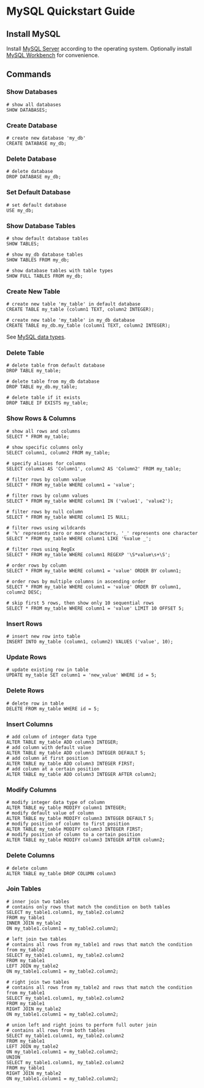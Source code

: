 # MySQL Quickstart Guide

## Install MySQL

Install [MySQL Server](https://dev.mysql.com/downloads/) according to the operating system. Optionally install [MySQL Workbench](https://dev.mysql.com/downloads/workbench/) for convenience.

## Commands

### Show Databases

```mysql
# show all databases
SHOW DATABASES;
```

### Create Database

```mysql
# create new database 'my_db'
CREATE DATABASE my_db;
```

### Delete Database

```mysql
# delete database
DROP DATABASE my_db;
```

### Set Default Database

```mysql
# set default database
USE my_db;
```

### Show Database Tables

```mysql
# show default database tables
SHOW TABLES;
```

```mysql
# show my_db database tables
SHOW TABLES FROM my_db;
```

```mysql
# show database tables with table types
SHOW FULL TABLES FROM my_db;
```

### Create New Table

```mysql
# create new table 'my_table' in default database
CREATE TABLE my_table (column1 TEXT, column2 INTEGER);
```

```mysql
# create new table 'my_table' in my_db database
CREATE TABLE my_db.my_table (column1 TEXT, column2 INTEGER);
```

See [MySQL data types](https://dev.mysql.com/doc/refman/8.0/en/data-types.html).

### Delete Table

```mysql
# delete table from default database
DROP TABLE my_table;
```

```mysql
# delete table from my_db database
DROP TABLE my_db.my_table;
```

```mysql
# delete table if it exists
DROP TABLE IF EXISTS my_table;
```

### Show Rows & Columns

```mysql
# show all rows and columns
SELECT * FROM my_table;
```

```mysql
# show specific columns only
SELECT column1, column2 FROM my_table;
```

```mysql
# specify aliases for columns
SELECT column1 AS 'Column1', column2 AS 'Column2' FROM my_table;
```

```mysql
# filter rows by column value
SELECT * FROM my_table WHERE column1 = 'value';
```

```mysql
# filter rows by column values
SELECT * FROM my_table WHERE column1 IN ('value1', 'value2');
```

```mysql
# filter rows by null column
SELECT * FROM my_table WHERE column1 IS NULL;
```

```mysql
# filter rows using wildcards
# '%' represents zero or more characters, '_' represents one character
SELECT * FROM my_table WHERE column1 LIKE '%value _';
```

```mysql
# filter rows using RegEx
SELECT * FROM my_table WHERE column1 REGEXP '\S*value\s+\S';
```

```mysql
# order rows by column
SELECT * FROM my_table WHERE column1 = 'value' ORDER BY column1;
```

```mysql
# order rows by multiple columns in ascending order
SELECT * FROM my_table WHERE column1 = 'value' ORDER BY column1, column2 DESC;
```

```mysql
# skip first 5 rows, then show only 10 sequential rows
SELECT * FROM my_table WHERE column1 = 'value' LIMIT 10 OFFSET 5;
```

### Insert Rows

```mysql
# insert new row into table
INSERT INTO my_table (column1, column2) VALUES ('value', 10);
```

### Update Rows

```mysql
# update existing row in table
UPDATE my_table SET column1 = 'new_value' WHERE id = 5;
```

### Delete Rows

```mysql
# delete row in table
DELETE FROM my_table WHERE id = 5;
```

### Insert Columns

```mysql
# add column of integer data type
ALTER TABLE my_table ADD column3 INTEGER;
# add column with default value
ALTER TABLE my_table ADD column3 INTEGER DEFAULT 5;
# add column at first position
ALTER TABLE my_table ADD column3 INTEGER FIRST;
# add column at a certain position
ALTER TABLE my_table ADD column3 INTEGER AFTER column2;
```

### Modify Columns

```mysql
# modify integer data type of column
ALTER TABLE my_table MODIFY column1 INTEGER;
# modify default value of column
ALTER TABLE my_table MODIFY column3 INTEGER DEFAULT 5;
# modify position of column to first position
ALTER TABLE my_table MODIFY column3 INTEGER FIRST;
# modify position of column to a certain position
ALTER TABLE my_table MODIFY column3 INTEGER AFTER column2;
```

### Delete Columns

```mysql
# delete column
ALTER TABLE my_table DROP COLUMN column3
```

### Join Tables

```mysql
# inner join two tables
# contains only rows that match the condition on both tables
SELECT my_table1.column1, my_table2.column2
FROM my_table1
INNER JOIN my_table2
ON my_table1.column1 = my_table2.column2;
```

```mysql
# left join two tables
# contains all rows from my_table1 and rows that match the condition from my_table2
SELECT my_table1.column1, my_table2.column2
FROM my_table1
LEFT JOIN my_table2
ON my_table1.column1 = my_table2.column2;
```

```mysql
# right join two tables
# contains all rows from my_table2 and rows that match the condition from my_table1
SELECT my_table1.column1, my_table2.column2
FROM my_table1
RIGHT JOIN my_table2
ON my_table1.column1 = my_table2.column2;
```

```mysql
# union left and right joins to perform full outer join
# contains all rows from both tables
SELECT my_table1.column1, my_table2.column2
FROM my_table1
LEFT JOIN my_table2
ON my_table1.column1 = my_table2.column2;
UNION
SELECT my_table1.column1, my_table2.column2
FROM my_table1
RIGHT JOIN my_table2
ON my_table1.column1 = my_table2.column2;
```